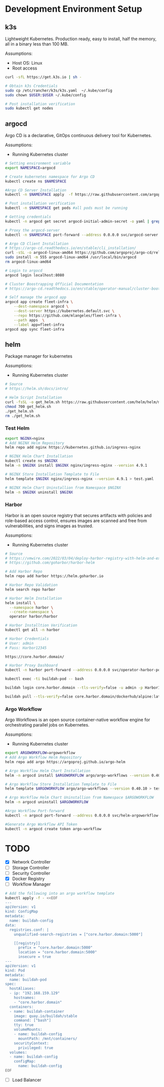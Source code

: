 # Development Environment Setup
## k3s

Lightweight Kubernetes. Production ready, easy to install, half the memory, all in a binary less than 100 MB.

Assumptions:
- Host OS: Linux
- Root access

```bash
curl -sfL https://get.k3s.io | sh -

# Obtain k3s Credentials
sudo cp /etc/rancher/k3s/k3s.yaml  ~/.kube/config
sudo chown $USER:$USER ~/.kube/config

# Post installation verification
sudo kubectl get nodes 
```
## argocd

Argo CD is a declarative, GitOps continuous delivery tool for Kubernetes.

Assumptions:
- Running Kubernetes cluster

```bash
# Setting environment variable
export NAMESPACE=argocd

# Create kubernetes namespace for Argo CD
kubectl create ns $NAMESPACE

#Argo CD Server Installation
kubectl -n $NAMESPACE apply  -f https://raw.githubusercontent.com/argoproj/argo-cd/master/manifests/install.yaml

# Post installation verification
kubectl -n $NAMESPACE get pods #all pods must be running

# Getting credentials
kubectl -n argocd get secret argocd-initial-admin-secret -o yaml | grep -o 'password: .*' | sed -e s"/password\: //g" | base64 -d

# Proxy the argocd-server
kubectl -n $NAMESPACE port-forward --address 0.0.0.0 svc/argocd-server 8080:443

# Argo CD Client Installation
# https://argo-cd.readthedocs.io/en/stable/cli_installation/
curl -sSL -o argocd-linux-amd64 https://github.com/argoproj/argo-cd/releases/latest/download/argocd-linux-amd64
sudo install -m 555 argocd-linux-amd64 /usr/local/bin/argocd
rm argocd-linux-amd64

# Login to argocd
argocd login localhost:8080

# Cluster Boostrapping Official Documentation
# https://argo-cd.readthedocs.io/en/stable/operator-manual/cluster-bootstrapping/

# Self manage the argocd app
argocd app create fleet-infra \
    --dest-namespace argocd \
    --dest-server https://kubernetes.default.svc \
    --repo https://github.com/mlangeles/fleet-infra \
    --path apps  \
    --label app=fleet-infra
argocd app sync fleet-infra
```

## helm

Package manager for kubernetes

Assumptions:
- Running Kubernetes cluster

```bash
# Source 
# https://helm.sh/docs/intro/

# Helm Script Installation
curl -fsSL -o get_helm.sh https://raw.githubusercontent.com/helm/helm/main/scripts/get-helm-3
chmod 700 get_helm.sh
./get_helm.sh
rm ./get_helm.sh
```

### Test Helm
```bash
export NGINX=nginx
# Add NGINX Helm Repository
helm repo add nginx https://kubernetes.github.io/ingress-nginx

# NGINX Helm Chart Installation
kubectl create ns $NGINX
helm -n $NGINX install $NGINX nginx/ingress-nginx --version 4.9.1

# NGINX Store Installation Template to File 
helm template $NGINX nginx/ingress-nginx --version 4.9.1 > test.yaml

# NGINX Helm Chart Uninstallion from Namespace $NGINX
helm -n $NGINX uninstall $NGINX
```

### Harbor 

Harbor is an open source registry that secures artifacts with policies and role-based access control, ensures images are scanned and free from vulnerabilities, and signs images as trusted. 

Assumptions:
- Running Kubernetes cluster

```bash
# Source
# https://vmwire.com/2022/03/04/deploy-harbor-registry-with-helm-and-expose-with-ingress/
# https://github.com/goharbor/harbor-helm

# Add Harbor Repo
helm repo add harbor https://helm.goharbor.io

# Harbor Repo Validation
helm search repo harbor

# Harbor Helm Installation
helm install \
  --namespace harbor \
  --create-namespace \
  operator harbor/harbor

# Harbor Installtion Verification
kubectl get all -n harbor

# Harbor Credentials
# User: admin
# Pass: Harbor12345

https://core.harbor.domain/

# Harbor Proxy Dashboard
kubectl -n harbor port-forward --address 0.0.0.0 svc/operator-harbor-portal 31080:80

kubectl exec -ti buildah-pod -- bash

buildah login core.harbor.domain --tls-verify=false -u admin -p Harbor12345

buildah pull --tls-verify=false core.harbor.domain/dockerhub/alpine:latest
```

### Argo Workflow

Argo Workflows is an open source container-native workflow engine for orchestrating parallel jobs on Kubernetes.

Assumptions:
- Running Kubernetes cluster

```bash
export ARGOWORKFLOW=argoworkflow
# Add Argo Workflow Helm Repository
helm repo add argo https://argoproj.github.io/argo-helm

# Argo Workflow Helm Chart Installation
helm -n argocd install $ARGOWORKFLOW argo/argo-workflows --version 0.40.10

# Argo Workflow Store Installation Template to File 
helm template $ARGOWORKFLOW argo/argo-workflows --version 0.40.10 > test.yaml

# Argo Workflow Helm Chart Uninstallion from Namespace $ARGOWORKFLOW
helm -n argocd uninstall $ARGOWORKFLOW

#Argo Workflow Port-forward
kubectl -n argocd port-forward --address 0.0.0.0 svc/helm-argoworkflow-argo-workflows-server 2746:2746

#Generate Argo Workflow API Token
kubectl -n argocd create token argo-workflow
```



# TODO
- [x] Network Controller 
- [ ] Storage Controller
- [ ] Security Controller
- [x] Docker Registry
- [ ] Workflow Manager
```bash
# Add the following into an argo workflow template
kubectl apply -f - <<EOF
---
apiVersion: v1
kind: ConfigMap
metadata:
  name: buildah-config
data:
  registries.conf: |
    unqualified-search-registries = ["core.harbor.domain:5000"]

    [[registry]]
      prefix = "core.harbor.domain:5000"
      location = "core.harbor.domain:5000"
      insecure = true
---
apiVersion: v1
kind: Pod
metadata:
  name: buildah-pod
spec:
  hostAliases:
  - ip: "192.168.159.129"
    hostnames:
    - "core.harbor.domain"
  containers:
  - name: buildah-container
    image: quay.io/buildah/stable
    command: ["bash"]
    tty: true
    volumeMounts:
    - name: buildah-config
      mountPath: /mnt/containers/
    securityContext:
      privileged: true
  volumes:
  - name: buildah-config
    configMap:
      name: buildah-config
EOF

```
- [ ] Load Balancer

